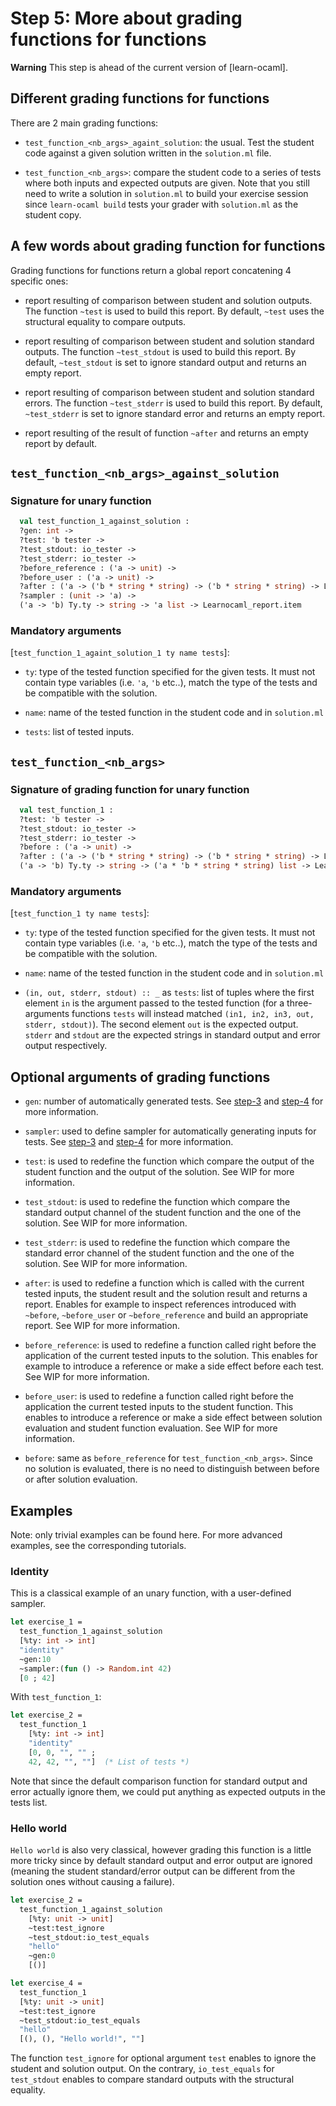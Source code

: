 # Step 5: More about grading functions for functions

**Warning** This step is ahead of the current version of [learn-ocaml].

## Different grading functions for functions
There are 2 main grading functions:

* `test_function_<nb_args>_againt_solution`: the usual. Test the
  student code against a given solution written in the `solution.ml`
  file.

* `test_function_<nb_args>`: compare the student code to a series of
  tests where both inputs and expected outputs are given. Note that
  you still need to write a solution in `solution.ml` to build your
  exercise session since `learn-ocaml build` tests your grader with
  `solution.ml` as the student copy.

## A few words about grading function for functions

Grading functions for functions return a global report concatening 4 specific
ones:

- report resulting of comparison between student and solution
  outputs. The function `~test` is used to build this report. By
  default, `~test` uses the structural equality to compare outputs.

- report resulting of comparison between student and solution standard
  outputs. The function `~test_stdout` is used to build this
  report. By default, `~test_stdout` is set to ignore standard output
  and returns an empty report.

- report resulting of comparison between student and solution standard
  errors. The function `~test_stderr` is used to build this report.
  By default, `~test_stderr` is set to ignore standard error and
  returns an empty report.

- report resulting of the result of function `~after` and returns an
  empty report by default.

## `test_function_<nb_args>_against_solution`
### Signature for unary function
```ocaml
  val test_function_1_against_solution :
  ?gen: int ->
  ?test: 'b tester ->
  ?test_stdout: io_tester ->
  ?test_stderr: io_tester ->
  ?before_reference : ('a -> unit) ->
  ?before_user : ('a -> unit) ->
  ?after : ('a -> ('b * string * string) -> ('b * string * string) -> Learnocaml_report.report) ->
  ?sampler : (unit -> 'a) ->
  ('a -> 'b) Ty.ty -> string -> 'a list -> Learnocaml_report.item
```

### Mandatory arguments
[`test_function_1_againt_solution_1 ty name tests`]:

* `ty`: type of the tested function specified for the given tests. It
  must not contain type variables (i.e. `'a`, `'b` etc..), match the
  type of the tests and be compatible with the solution.

* `name`: name of the tested function in the student code and in
  `solution.ml`

* `tests`: list of tested inputs.

## `test_function_<nb_args>`

### Signature of grading function for unary function

```ocaml
  val test_function_1 :
  ?test: 'b tester ->
  ?test_stdout: io_tester ->
  ?test_stderr: io_tester ->
  ?before : ('a -> unit) ->
  ?after : ('a -> ('b * string * string) -> ('b * string * string) -> Learnocaml_report.report) ->
  ('a -> 'b) Ty.ty -> string -> ('a * 'b * string * string) list -> Learnocaml_report.item
```

### Mandatory arguments
[`test_function_1 ty name tests`]:

* `ty`: type of the tested function specified for the given tests. It
  must not contain type variables (i.e. `'a`, `'b` etc..), match the
  type of the tests and be compatible with the solution.

* `name`: name of the tested function in the student code and in
  `solution.ml`

* `(in, out, stderr, stdout) :: _` as `tests`: list of tuples where
  the first element `in` is the argument passed to the tested function
  (for a three-arguments functions `tests` will instead matched `(in1,
  in2, in3, out, stderr, stdout)`). The second element `out` is the
  expected output. `stderr` and `stdout` are the expected strings in
  standard output and error output respectively.

## Optional arguments of grading functions

* `gen`: number of automatically generated tests. See
  [step-3](step-3.md)
  and
  [step-4](step-4.md)
  for more information.

* `sampler`: used to define sampler for automatically generating
  inputs for tests. See
  [step-3](step-3.md)
  and
  [step-4](step-4.md)
  for more information.

* `test`: is used to redefine the function which compare the output of
  the student function and the output of the solution. See WIP for
  more information.

* `test_stdout`: is used to redefine the function which compare the
  standard output channel of the student function and the one of the
  solution. See WIP for more information.

* `test_stderr`: is used to redefine the function which compare the
  standard error channel of the student function and the one of the
  solution. See WIP for more information.

* `after`: is used to redefine a function which is called with the
  current tested inputs, the student result and the solution result
  and returns a report.  Enables for example to inspect references
  introduced with `~before`, `~before_user` or `~before_reference` and
  build an appropriate report.  See WIP for more information.

* `before_reference`: is used to redefine a function called right
  before the application of the current tested inputs to the
  solution. This enables for example to introduce a reference or make
  a side effect before each test. See WIP for more information.

* `before_user`: is used to redefine a function called right before
  the application the current tested inputs to the student
  function. This enables to introduce a reference or make a side
  effect between solution evaluation and student function
  evaluation. See WIP for more information.

* `before`: same as `before_reference` for
  `test_function_<nb_args>`. Since no solution is evaluated, there is
  no need to distinguish between before or after solution evaluation.

## Examples

Note: only trivial examples can be found here. For more advanced
examples, see the corresponding tutorials.

### Identity

This is a classical example of an unary function, with a user-defined sampler.

```ocaml
let exercise_1 =
  test_function_1_against_solution
  [%ty: int -> int]
  "identity"
  ~gen:10
  ~sampler:(fun () -> Random.int 42)
  [0 ; 42]
```
With `test_function_1`:
```ocaml
let exercise_2 =
  test_function_1
    [%ty: int -> int]
    "identity"
    [0, 0, "", "" ;
    42, 42, "", ""]  (* List of tests *)
```

Note that since the default comparison function for standard output
and error actually ignore them, we could put anything as expected outputs in
the tests list.


### Hello world

`Hello world` is also very classical, however grading this function is
a little more tricky since by default standard output and error output
are ignored (meaning the student standard/error output can be
different from the solution ones without causing a failure).


```ocaml
let exercise_2 =
  test_function_1_against_solution
    [%ty: unit -> unit]
    ~test:test_ignore
    ~test_stdout:io_test_equals
    "hello"
    ~gen:0
    [()]
```

```ocaml
let exercise_4 =
  test_function_1
  [%ty: unit -> unit]
  ~test:test_ignore
  ~test_stdout:io_test_equals
  "hello"
  [(), (), "Hello world!", ""]
```

The function `test_ignore` for optional argument `test` enables to
ignore the student and solution output. On the contrary,
`io_test_equals` for `test_stdout` enables to compare standard outputs
with the structural equality.
